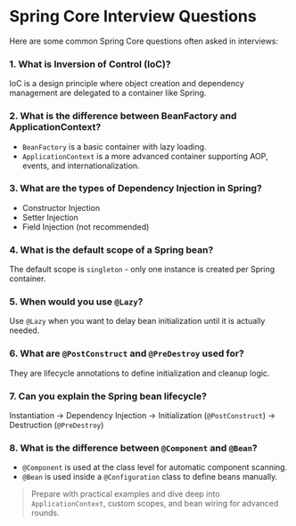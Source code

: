 # Spring Core Interview Questions

Here are some common Spring Core questions often asked in interviews:

### 1. What is Inversion of Control (IoC)?
IoC is a design principle where object creation and dependency management are delegated to a container like Spring.

### 2. What is the difference between BeanFactory and ApplicationContext?
- `BeanFactory` is a basic container with lazy loading.
- `ApplicationContext` is a more advanced container supporting AOP, events, and internationalization.

### 3. What are the types of Dependency Injection in Spring?
- Constructor Injection
- Setter Injection
- Field Injection (not recommended)

### 4. What is the default scope of a Spring bean?
The default scope is `singleton` - only one instance is created per Spring container.

### 5. When would you use `@Lazy`?
Use `@Lazy` when you want to delay bean initialization until it is actually needed.

### 6. What are `@PostConstruct` and `@PreDestroy` used for?
They are lifecycle annotations to define initialization and cleanup logic.

### 7. Can you explain the Spring bean lifecycle?
Instantiation -> Dependency Injection -> Initialization (`@PostConstruct`) -> Destruction (`@PreDestroy`)

### 8. What is the difference between `@Component` and `@Bean`?
- `@Component` is used at the class level for automatic component scanning.
- `@Bean` is used inside a `@Configuration` class to define beans manually.

> Prepare with practical examples and dive deep into `ApplicationContext`, custom scopes, and bean wiring for advanced rounds.